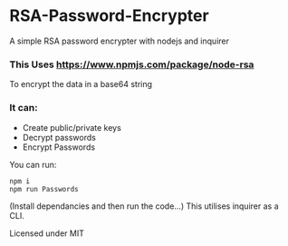 # RSA-Password-Encrypter

A simple RSA password encrypter with nodejs and inquirer

### This Uses https://www.npmjs.com/package/node-rsa 
To encrypt the data in a base64 string

### It can:
* Create public/private keys
* Decrypt passwords
* Encrypt Passwords


You can run:
```
npm i
npm run Passwords
```

(Install dependancies and then run the code...)
This utilises inquirer as a CLI.

Licensed under MIT
